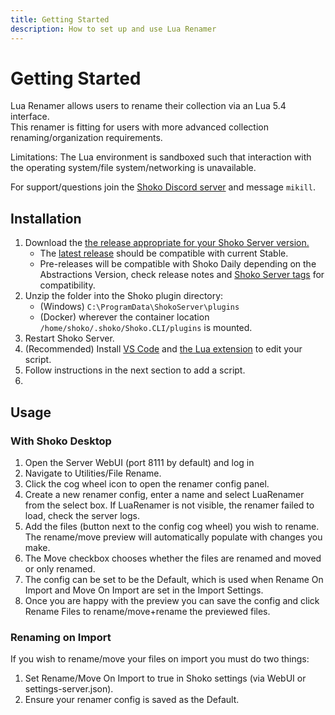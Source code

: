 ```yaml
---
title: Getting Started
description: How to set up and use Lua Renamer
---
```


# Getting Started

Lua Renamer allows users to rename their collection via an Lua 5.4 interface.  
This renamer is fitting for users with more advanced collection renaming/organization requirements.

Limitations: The Lua environment is sandboxed such that interaction with the operating system/file system/networking is unavailable.

For support/questions join the [Shoko Discord server](https://discord.gg/shokoanime) and message `mikill`.

## Installation

1. Download the [the release appropriate for your Shoko Server version.](https://github.com/Mik1ll/LuaRenamer/releases)
    * The [latest release](https://github.com/Mik1ll/LuaRenamer/releases/latest) should be compatible with current Stable.
    * Pre-releases will be compatible with Shoko Daily depending on the Abstractions Version, check release notes and [Shoko Server tags](https://github.com/ShokoAnime/ShokoServer/tags) for compatibility.
2. Unzip the folder into the Shoko plugin directory:
    * (Windows) `C:\ProgramData\ShokoServer\plugins`
    * (Docker) wherever the container location `/home/shoko/.shoko/Shoko.CLI/plugins` is mounted.
3. Restart Shoko Server.
4. (Recommended) Install [VS Code](https://code.visualstudio.com/download) and [the Lua extension](https://marketplace.visualstudio.com/items?itemName=sumneko.lua) to edit your script.
5. Follow instructions in the next section to add a script.
6. 
## Usage

### With Shoko Desktop

1. Open the Server WebUI (port 8111 by default) and log in
2. Navigate to Utilities/File Rename.
3. Click the cog wheel icon to open the renamer config panel.
4. Create a new renamer config, enter a name and select LuaRenamer from the select box. If LuaRenamer is not visible, the renamer failed to load, check the server logs.
5. Add the files (button next to the config cog wheel) you wish to rename. The rename/move preview will automatically populate with changes you make.
6. The Move checkbox chooses whether the files are renamed and moved or only renamed.
7. The config can be set to be the Default, which is used when Rename On Import and Move On Import are set in the Import Settings. 
8. Once you are happy with the preview you can save the config and click Rename Files to rename/move+rename the previewed files.

### Renaming on Import

If you wish to rename/move your files on import you must do two things:

1. Set Rename/Move On Import to true in Shoko settings (via WebUI or settings-server.json).
2. Ensure your renamer config is saved as the Default.
